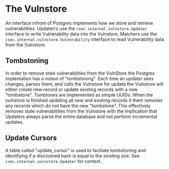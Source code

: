 # The Vulnstore

An interface infront of Postgres implements how we store and retrieve vulnerabilities.
Updaterrs use the `csec.internal.vulnstore.Updater` interface to write Vulnerability data into the Vulnstore.
Matchers use the `csec.internal.vulnstore.Vulnerability` interface to read Vulnerability data from the Vulnstore.

## Tombstoning

In order to remove stale vulnerabilities from the VulnStore the Postgres implentation has a notion of "tombstoning".
Each time an updater sees changes, parses them, and calls the Vulnstore for update the Vulnstore will either create new record or update existing records with a new "tombstone".
Tombtones are implemented as simple UUIDs.
When the vulnstore is finished updating all new and existing records it them removes any records which do not have the new "tombstone". 
This effectively removes stale vulnerabilities from the Vulnstore with the implication that Updaters always parse the entire database and not perform incremental updates.

## Update Cursors 
A table called "update_cursor" is used to faciliate tombstoning and identifying if a discovered hash is equal to the existing one. 
See `csec.internal.vulnstore.Updater` for context.

